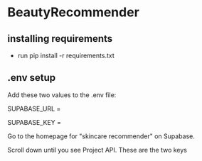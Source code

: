 # BeautyRecommender

## installing requirements
- run pip install -r requirements.txt

## .env setup
Add these two values to the .env file:

SUPABASE_URL = 

SUPABASE_KEY = 

Go to the homepage for "skincare recommender" on Supabase.

Scroll down until you see Project API. These are the two keys
